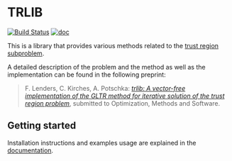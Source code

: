 # TRLIB

[![Build Status](https://travis-ci.org/felixlen/trlib.svg?branch=master)](https://travis-ci.org/felixlen/trlib)
[![doc](http://readthedocs.io/projects/trlib/badge/?version=latest)](http://trlib.readthedocs.io/en/latest/?badge=latest)

This is a library that provides various methods related to the [trust region subproblem](https://de.wikipedia.org/wiki/Trust-Region-Verfahren#Bemerkung_zur_L.C3.B6sung_des_quadratischen_Problems).

A detailed description of the problem and the method as well as the implementation can be found in the following preprint:
> F. Lenders, C. Kirches, A. Potschka: [_trlib: A vector-free implementation of the GLTR method for iterative solution of the trust region problem_](http://www.optimization-online.org/DB_HTML/2016/11/5724.html), submitted to Optimization, Methods and Software.

## Getting started
Installation instructions and examples usage are explained in the [documentation](http://trlib.readthedocs.io/en/latest/?badge=latest).
